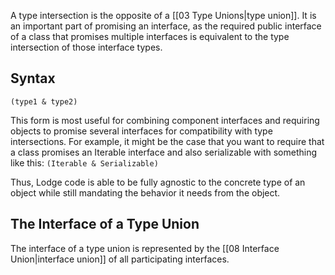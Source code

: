 A type intersection is the opposite of a [[03 Type Unions|type union]].
It is an important part of promising an interface, as the required public interface of a class that promises multiple interfaces is equivalent to the type intersection of those interface types.
## Syntax
`(type1 & type2)`

This form is most useful for combining component interfaces and requiring objects to promise several interfaces for compatibility with type intersections. For example, it might be the case that you want to require that a class promises an Iterable interface and also serializable with something like this: `(Iterable & Serializable)`

Thus, Lodge code is able to be fully agnostic to the concrete type of an object while still mandating the behavior it needs from the object.



## The Interface of a Type Union
The interface of a type union is represented by the [[08 Interface Union|interface union]] of all participating interfaces.
